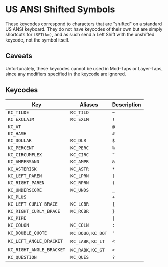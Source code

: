 # US ANSI Shifted Symbols

These keycodes correspond to characters that are "shifted" on a standard US ANSI keyboard. They do not have keycodes of their own but are simply shortcuts for `LSFT(kc)`, and as such send a Left Shift with the unshifted keycode, not the symbol itself.

## Caveats

Unfortunately, these keycodes cannot be used in Mod-Taps or Layer-Taps, since any modifiers specified in the keycode are ignored.

## Keycodes

|Key                     |Aliases            |Description        |
|------------------------|-------------------|-------------------|
|`KC_TILDE`              |`KC_TILD`          |`~`                |
|`KC_EXCLAIM`            |`KC_EXLM`          |`!`                |
|`KC_AT`                 |                   |`@`                |
|`KC_HASH`               |                   |`#`                |
|`KC_DOLLAR`             |`KC_DLR`           |`$`                |
|`KC_PERCENT`            |`KC_PERC`          |`%`                |
|`KC_CIRCUMFLEX`         |`KC_CIRC`          |`^`                |
|`KC_AMPERSAND`          |`KC_AMPR`          |`&`                |
|`KC_ASTERISK`           |`KC_ASTR`          |`*`                |
|`KC_LEFT_PAREN`         |`KC_LPRN`          |`(`                |
|`KC_RIGHT_PAREN`        |`KC_RPRN`          |`)`                |
|`KC_UNDERSCORE`         |`KC_UNDS`          |`_`                |
|`KC_PLUS`               |                   |`+`                |
|`KC_LEFT_CURLY_BRACE`   |`KC_LCBR`          |`{`                |
|`KC_RIGHT_CURLY_BRACE`  |`KC_RCBR`          |`}`                |
|`KC_PIPE`               |                   |<code>&#124;</code>|
|`KC_COLON`              |`KC_COLN`          |`:`                |
|`KC_DOUBLE_QUOTE`       |`KC_DQUO`, `KC_DQT`|`"`                |
|`KC_LEFT_ANGLE_BRACKET` |`KC_LABK`, `KC_LT` |`<`                |
|`KC_RIGHT_ANGLE_BRACKET`|`KC_RABK`, `KC_GT` |`>`                |
|`KC_QUESTION`           |`KC_QUES`          |`?`                |
